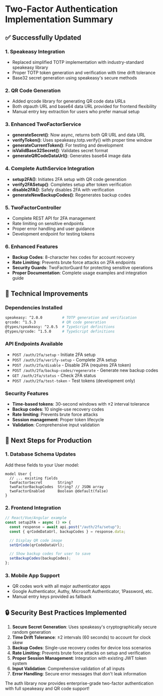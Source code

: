 # Two-Factor Authentication Implementation Summary

## ✅ Successfully Updated

### 1. **Speakeasy Integration**

- Replaced simplified TOTP implementation with industry-standard speakeasy library
- Proper TOTP token generation and verification with time drift tolerance
- Base32 secret generation using speakeasy's secure methods

### 2. **QR Code Generation**

- Added qrcode library for generating QR code data URLs
- Both otpauth URL and base64 data URL provided for frontend flexibility
- Manual entry key extraction for users who prefer manual setup

### 3. **Enhanced TwoFactorService**

- **generateSecret()**: Now async, returns both QR URL and data URL
- **verifyToken()**: Uses speakeasy.totp.verify() with proper time window
- **generateCurrentToken()**: For testing and development
- **isValidBase32Secret()**: Validates secret format
- **generateQRCodeDataUrl()**: Generates base64 image data

### 4. **Complete AuthService Integration**

- **setup2FA()**: Initiates 2FA setup with QR code generation
- **verify2FASetup()**: Completes setup after token verification
- **disable2FA()**: Safely disables 2FA with verification
- **generateNewBackupCodes()**: Regenerates backup codes

### 5. **TwoFactorController**

- Complete REST API for 2FA management
- Rate limiting on sensitive endpoints
- Proper error handling and user guidance
- Development endpoint for testing tokens

### 6. **Enhanced Features**

- **Backup Codes**: 8-character hex codes for account recovery
- **Rate Limiting**: Prevents brute force attacks on 2FA endpoints
- **Security Guards**: TwoFactorGuard for protecting sensitive operations
- **Proper Documentation**: Complete usage examples and integration guide

## 🔧 Technical Improvements

### Dependencies Installed

```bash
speakeasy: ^2.0.0         # TOTP generation and verification
qrcode: ^1.5.3            # QR code generation
@types/speakeasy: ^2.0.5  # TypeScript definitions
@types/qrcode: ^1.5.0     # TypeScript definitions
```

### API Endpoints Available

- `POST /auth/2fa/setup` - Initiate 2FA setup
- `POST /auth/2fa/verify-setup` - Complete 2FA setup
- `POST /auth/2fa/disable` - Disable 2FA (requires 2FA token)
- `POST /auth/2fa/backup-codes/regenerate` - Generate new backup codes
- `GET /auth/2fa/status` - Check 2FA status
- `POST /auth/2fa/test-token` - Test tokens (development only)

### Security Features

- **Time-based tokens**: 30-second windows with ±2 interval tolerance
- **Backup codes**: 10 single-use recovery codes
- **Rate limiting**: Prevents brute force attacks
- **Session management**: Proper token lifecycle
- **Validation**: Comprehensive input validation

## 🚀 Next Steps for Production

### 1. Database Schema Updates

Add these fields to your User model:

```prisma
model User {
  // ... existing fields
  twoFactorSecret       String?
  twoFactorBackupCodes  String? // JSON array
  twoFactorEnabled      Boolean @default(false)
}
```

### 2. Frontend Integration

```typescript
// React/Vue/Angular example
const setup2FA = async () => {
  const response = await api.post("/auth/2fa/setup");
  const { qrCodeDataUrl, backupCodes } = response.data;

  // Display QR code image
  setQrCode(qrCodeDataUrl);

  // Show backup codes for user to save
  setBackupCodes(backupCodes);
};
```

### 3. Mobile App Support

- QR codes work with all major authenticator apps
- Google Authenticator, Authy, Microsoft Authenticator, 1Password, etc.
- Manual entry keys provided as fallback

## 🔒 Security Best Practices Implemented

1. **Secure Secret Generation**: Uses speakeasy's cryptographically secure random generation
2. **Time Drift Tolerance**: ±2 intervals (60 seconds) to account for clock skew
3. **Backup Codes**: Single-use recovery codes for device loss scenarios
4. **Rate Limiting**: Prevents brute force attacks on setup and verification
5. **Proper Session Management**: Integration with existing JWT token system
6. **Input Validation**: Comprehensive validation of all inputs
7. **Error Handling**: Secure error messages that don't leak information

The auth library now provides enterprise-grade two-factor authentication with full speakeasy and QR code support!

